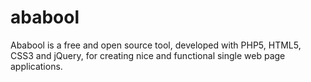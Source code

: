 # ababool
Ababool is a free and open source tool, developed with PHP5, HTML5, CSS3 and jQuery, for creating nice and functional single web page applications.
